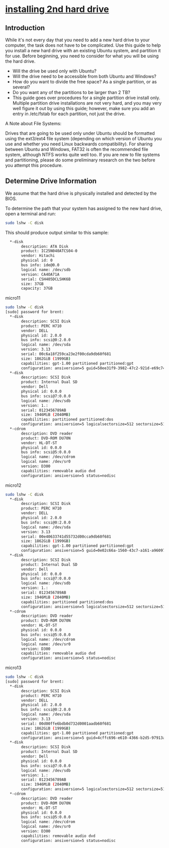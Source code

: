 # **[installing 2nd hard drive](https://help.ubuntu.com/community/InstallingANewHardDrive)**

## Introduction

While it's not every day that you need to add a new hard drive to your computer, the task does not have to be complicated. Use this guide to help you install a new hard drive with an existing Ubuntu system, and partition it for use. Before beginning, you need to consider for what you will be using the hard drive.

- Will the drive be used only with Ubuntu?
- Will the drive need to be accessible from both Ubuntu and Windows?
- How do you want to divide the free space? As a single partition, or as several?
- Do you want any of the partitions to be larger than 2 TB?
- This guide goes over procedures for a single partition drive install only. Multiple partition drive installations are not very hard, and you may very well figure it out by using this guide; however, make sure you add an entry in /etc/fstab for each partition, not just the drive.

A Note about File Systems:

Drives that are going to be used only under Ubuntu should be formatted using the ext3/ext4 file system (depending on which version of Ubuntu you use and whether you need Linux backwards compatibility). For sharing between Ubuntu and Windows, FAT32 is often the recommended file system, although NTFS works quite well too. If you are new to file systems and partitioning, please do some preliminary research on the two before you attempt this procedure.

## Determine Drive Information

We assume that the hard drive is physically installed and detected by the BIOS.

To determine the path that your system has assigned to the new hard drive, open a terminal and run:

```bash
sudo lshw -C disk
```

This should produce output similar to this sample:

```bash
  *-disk
       description: ATA Disk
       product: IC25N040ATCS04-0
       vendor: Hitachi
       physical id: 0
       bus info: ide@0.0
       logical name: /dev/sdb
       version: CA4OA71A
       serial: CSH405DCLSHK6B
       size: 37GB
       capacity: 37GB
```

micro11

```bash
sudo lshw -C disk
[sudo] password for brent: 
  *-disk                    
       description: SCSI Disk
       product: PERC H710
       vendor: DELL
       physical id: 2.0.0
       bus info: scsi@0:2.0.0
       logical name: /dev/sda
       version: 3.13
       serial: 00c6a18f259ca23e2f00cda9db60f681
       size: 1862GiB (1999GB)
       capabilities: gpt-1.00 partitioned partitioned:gpt
       configuration: ansiversion=5 guid=58ee31f9-3982-47c2-921d-e69c740c8d4e logicalsectorsize=512 sectorsize=512
  *-disk
       description: SCSI Disk
       product: Internal Dual SD
       vendor: Dell
       physical id: 0.0.0
       bus info: scsi@7:0.0.0
       logical name: /dev/sdb
       version: 1.:
       serial: 0123456789AB
       size: 1946MiB (2040MB)
       capabilities: partitioned partitioned:dos
       configuration: ansiversion=5 logicalsectorsize=512 sectorsize=512 signature=d70045f0
  *-cdrom
       description: DVD reader
       product: DVD-ROM DU70N
       vendor: HL-DT-ST
       physical id: 0.0.0
       bus info: scsi@5:0.0.0
       logical name: /dev/cdrom
       logical name: /dev/sr0
       version: D300
       capabilities: removable audio dvd
       configuration: ansiversion=5 status=nodisc

```

micro12

```bash
sudo lshw -C disk
  *-disk                    
       description: SCSI Disk
       product: PERC H710
       vendor: DELL
       physical id: 2.0.0
       bus info: scsi@0:2.0.0
       logical name: /dev/sda
       version: 3.13
       serial: 00e40633741d55732d00cca9db60f681
       size: 1862GiB (1999GB)
       capabilities: gpt-1.00 partitioned partitioned:gpt
       configuration: ansiversion=5 guid=0e02c66a-1560-43c7-a161-a96097590323 logicalsectorsize=512 sectorsize=512
  *-disk
       description: SCSI Disk
       product: Internal Dual SD
       vendor: Dell
       physical id: 0.0.0
       bus info: scsi@7:0.0.0
       logical name: /dev/sdb
       version: 1.:
       serial: 0123456789AB
       size: 1946MiB (2040MB)
       capabilities: partitioned partitioned:dos
       configuration: ansiversion=5 logicalsectorsize=512 sectorsize=512 signature=75e8b820
  *-cdrom
       description: DVD reader
       product: DVD-ROM DU70N
       vendor: HL-DT-ST
       physical id: 0.0.0
       bus info: scsi@5:0.0.0
       logical name: /dev/cdrom
       logical name: /dev/sr0
       version: D300
       capabilities: removable audio dvd
       configuration: ansiversion=5 status=nodisc
```

micro13

```bash
sudo lshw -C disk
[sudo] password for brent: 
  *-disk                    
       description: SCSI Disk
       product: PERC H710
       vendor: DELL
       physical id: 2.0.0
       bus info: scsi@0:2.0.0
       logical name: /dev/sda
       version: 3.13
       serial: 00d00ffe6bdb0d732d0001aadb60f681
       size: 1862GiB (1999GB)
       capabilities: gpt-1.00 partitioned partitioned:gpt
       configuration: ansiversion=5 guid=4cffc696-e610-4366-b2d5-97913a0d2cdc logicalsectorsize=512 sectorsize=512
  *-disk
       description: SCSI Disk
       product: Internal Dual SD
       vendor: Dell
       physical id: 0.0.0
       bus info: scsi@7:0.0.0
       logical name: /dev/sdb
       version: 1.:
       serial: 0123456789AB
       size: 1946MiB (2040MB)
       configuration: ansiversion=5 logicalsectorsize=512 sectorsize=512 signature=efd4cafd
  *-cdrom
       description: DVD reader
       product: DVD-ROM DU70N
       vendor: HL-DT-ST
       physical id: 0.0.0
       bus info: scsi@5:0.0.0
       logical name: /dev/cdrom
       logical name: /dev/sr0
       version: D300
       capabilities: removable audio dvd
       configuration: ansiversion=5 status=nodisc
```
